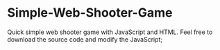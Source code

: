 # Simple-Web-Shooter-Game
Quick simple web shooter game with JavaScript and HTML. Feel free to download the source code and modify the JavaScript;
